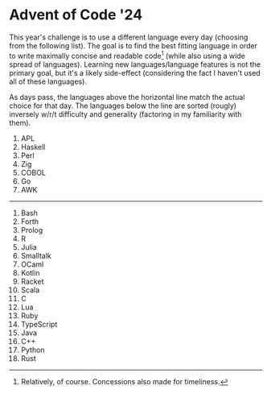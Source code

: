 # Advent of Code '24

This year's challenge is to use a different language every day (choosing from the following list).
The goal is to find the best fitting language in order to write maximally concise and readable code[^relatively] (while also using a wide spread of languages).
Learning new languages/language features is not the primary goal, but it's a likely side-effect (considering the fact I haven't used all of these languages).

[^relatively]: Relatively, of course. Concessions also made for timeliness.

As days pass, the languages above the horizontal line match the actual choice for that day.
The languages below the line are sorted (rougly) inversely w/r/t difficulty and generality (factoring in my familiarity with them).

1. APL
1. Haskell
1. Perl
1. Zig
1. COBOL
1. Go
1. AWK

---

1. Bash
1. Forth
1. Prolog
1. R
1. Julia
1. Smalltalk
1. OCaml
1. Kotlin
1. Racket
1. Scala
1. C
1. Lua
1. Ruby
1. TypeScript
1. Java
1. C++
1. Python
1. Rust
